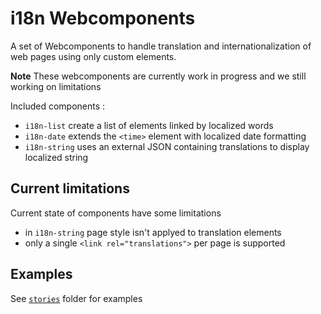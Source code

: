 # i18n Webcomponents

A set of Webcomponents to handle translation and internationalization of web pages using only custom elements.

**Note** These webcomponents are currently work in progress and we still working on limitations

Included components :

* `i18n-list` create a list of elements linked by localized words
* `i18n-date` extends the `<time>` element with localized date formatting
* `i18n-string` uses an external JSON containing translations to display localized string

## Current limitations

Current state of components have some limitations

* in `i18n-string` page style isn't applyed to translation elements
* only a single `<link rel="translations">` per page is supported

## Examples

See [`stories`](./stories/) folder for examples